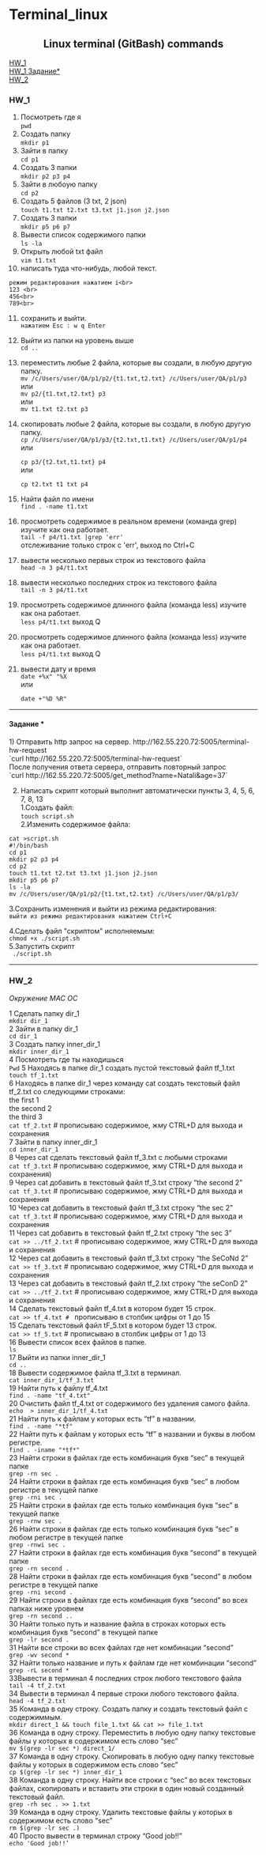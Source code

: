 # Terminal_linux
<h2 align="center">Linux terminal (GitBash) commands</h2>

[HW_1](https://github.com/narshinova/Terminal_linux/blob/main/README.md#hw_1)<br>
[HW_1 Задание*](https://github.com/narshinova/Terminal_linux/blob/main/README.md#%D0%B7%D0%B0%D0%B4%D0%B0%D0%BD%D0%B8%D0%B5-)<br>
[HW_2](https://github.com/narshinova/Terminal_linux/blob/main/README.md#hw_2)<br>

<h3>HW_1</h3>

1) Посмотреть где я <br>
   `pwd`<br>
2) Создать папку<br>
    `mkdir p1`<br>
3) Зайти в папку<br>
    `cd p1`<br>
4) Создать 3 папки<br>
    `mkdir p2 p3 p4`<br>
5) Зайти в любоую папку<br>
    `cd p2`<br>
6) Создать 5 файлов (3 txt, 2 json)<br>
    `touch t1.txt t2.txt t3.txt j1.json j2.json`<br>
7) Создать 3 папки<br>
    `mkdir p5 p6 p7`<br>
8) Вывести список содержимого папки<br>
    `ls -la`<br>
9) Открыть любой txt файл<br>
    `vim t1.txt`<br>
10) написать туда что-нибудь, любой текст.<br>
   ```
   режим редактирования нажатием i<br>
   123 <br>
   456<br>
   789<br>
 ```
11) сохранить и выйти.<br>
   `нажатием Esc : w q Enter`

12) Выйти из папки на уровень выше<br>
    `cd ..`
13) переместить любые 2 файла, которые вы создали, в любую другую папку.<br>
  `mv /c/Users/user/QA/p1/p2/{t1.txt,t2.txt} /c/Users/user/QA/p1/p3`<br>
или<br>
  `mv p2/{t1.txt,t2.txt} p3`<br>
или<br>
  `mv t1.txt t2.txt p3`<br>
14) скопировать любые 2 файла, которые вы создали, в любую другую папку.<br>
   `cp /c/Users/user/QA/p1/p3/{t2.txt,t1.txt} /c/Users/user/QA/p1/p4`<br>
или<br>

    `cp p3/{t2.txt,t1.txt} p4`<br>
или

    `cp t2.txt t1 txt p4`<br>
15) Найти файл по имени<br>
    `find . -name t1.txt`
16) просмотреть содержимое в реальном времени (команда grep) изучите как она работает.<br>
    `tail -f p4/t1.txt |grep 'err'`<br>
отслеживание только строк с 'err', выход по Ctrl+C
17) вывести несколько первых строк из текстового файла<br>
    `head -n 3 p4/t1.txt`
18) вывести несколько последних строк из текстового файла<br>
    `tail -n 3 p4/t1.txt`
19) просмотреть содержимое длинного файла (команда less) изучите как она работает.<br>
     `less p4/t1.txt`
выход Q
19) просмотреть содержимое длинного файла (команда less) изучите как она работает.<br>
    `less p4/t1.txt`
выход Q

20) вывести дату и время<br>
    `date +%x" "%X`<br>
или<br>

    `date +"%D %R"`<br>
<hr>
<h4>Задание *</h4>
1) Отправить http запрос на сервер. http://162.55.220.72:5005/terminal-hw-request<br>
    `curl http://162.55.220.72:5005/terminal-hw-request`<br>
После получения ответа сервера, отправить повторный запрос<br>
    `curl http://162.55.220.72:5005/get_method?name=Natali&age=37`<br>
   
2) Написать скрипт который выполнит автоматически пункты 3, 4, 5, 6, 7, 8, 13<br>
1.Создать файл:<br>
     `touch script.sh`<br>
2.Изменить содержимое файла:<br>
```
cat >script.sh 
#!/bin/bash 
cd p1 
mkdir p2 p3 p4 
cd p2 
touch t1.txt t2.txt t3.txt j1.json j2.json 
mkdir p5 p6 p7 
ls -la 
mv /c/Users/user/QA/p1/p2/{t1.txt,t2.txt} /c/Users/user/QA/p1/p3/
```
3.Сохранить изменения и выйти из режима редактирования:<br>
`выйти из режима редактирования нажатием Ctrl+C`<br>

4.Сделать файл "скриптом" исполняемым:<br>
    `chmod +x ./script.sh`<br>
5.Запустить скрипт<br>
   ` ./script.sh`
   <hr>

<h3>HW_2</h3>
<i>Окружение MAC OC</i><br>

1 Сделать папку dir_1<br>
   `mkdir dir_1`<br>
2 Зайти в папку dir_1<br>
   `cd dir_1`<br>
3 Создать папку inner_dir_1<br>
   `mkdir inner_dir_1`<br>
4 Посмотреть где ты находишься<br>
   `Pwd`
5 Находясь в папке dir_1 создать пустой текстовый файл tf_1.txt<br>
   `touch tf_1.txt`<br>
6 Находясь в папке dir_1 через команду cat создать текстовый файл tf_2.txt со следующими строками:<br>
the first 1<br>
the second 2<br>
the third 3<br>
   `cat tf_2.txt` #  прописываю содержимое, жму CTRL+D для выхода и сохранения<br>
7 Зайти в папку inner_dir_1<br>
   `cd inner_dir_1`<br>
8 Через cat сделать текстовый файл tf_3.txt c любыми строками<br>
   `cat tf_3.txt` #  прописываю содержимое, жму CTRL+D для выхода и сохранения)<br>
9 Через cat добавить в текстовый файл tf_3.txt строку “the second 2”<br>
   `cat tf_3.txt` #  прописываю содержимое, жму CTRL+D для выхода и сохранения<br>
10 Через cat добавить в текстовый файл tf_3.txt строку “the sec 2”<br>
   `cat tf_3.txt` #  прописываю содержимое, жму CTRL+D для выхода и сохранения<br>
11 Через cat добавить в текстовый файл tf_2.txt строку “the sec 3”<br>
   `cat >> ../tf_2.txt` #  прописываю содержимое, жму CTRL+D для выхода и сохранения<br>
12 Через cat добавить в текстовый файл tf_3.txt строку “the SeCoNd 2”<br>
   `cat >> tf_3.txt` # прописываю содержимое, жму CTRL+D для выхода и сохранения<br>
13 Через cat добавить в текстовый файл tf_2.txt строку “the seConD 2”<br>
   `cat >> ../tf_2.txt` #  прописываю содержимое, жму CTRL+D для выхода и сохранения<br>
14 Сделать текстовый файл tf_4.txt в котором будет 15 строк.<br>
   `cat >> tf_4.txt # ` прописываю в столбик цифры от 1 до 15<br>
15 Сделать текстовый файл tF_5.txt в котором будет 13 строк.<br>
   `cat >> tf_5.txt` #  прописываю в столбик цифры от 1 до 13<br>
16 Вывести список всех файлов в папке.<br>
   `ls`<br>
17 Выйти из папки inner_dir_1<br>
   `cd ..`<br>
18 Вывести содержимое файла tf_3.txt в терминал.<br>
   `cat inner_dir_1/tf_3.txt`<br>
19 Найти путь к файлу tf_4.txt<br>
   `find . -name "tf_4.txt"`<br>
20 Очистить файл tf_4.txt от содержимого без удаления самого файла.<br>
   `echo  > inner_dir_1/tf_4.txt`<br>
21 Найти путь к файлам у которых есть  “tf” в названии.<br>
   `find . -name "*tf"`<br>
22 Найти путь к файлам у которых есть “tf” в названии и буквы в любом регистре.<br>
   `find . -iname "*tf*"`<br>
23 Найти строки в файлах где есть комбинация букв “sec” в текущей папке<br>
   `grep -rn sec .`<br>
24 Найти строки в файлах где есть комбинация букв “sec” в любом регистре в текущей папке<br>
   `grep -rni sec .`<br>
25 Найти строки в файлах где есть только комбинация букв “sec” в текущей папке<br>
   `grep -rnw sec .`<br>
26 Найти строки в файлах где есть только комбинация букв “sec” в любом регистре в текущей папке<br>
   `grep -rnwi sec .`<br>
27 Найти строки в файлах где есть комбинация букв “second” в текущей папке<br>
   `grep -rn second .`<br>
28 Найти строки в файлах где есть комбинация букв “second” в любом регистре в текущей папке<br>
   `grep -rni second .`<br>
29 Найти строки в файлах где есть комбинация букв “second” во всех папках ниже уровнем<br>
   `grep -rn second ..`<br>
30 Найти только путь и название файла в строках которых есть комбинация букв “second” в текущей папке<br>
   `grep -lr second .`<br>
31 Найти все строки во всех файлах где нет комбинации “second”<br>
   `grep -wv second *`<br>
32 Найти только название и путь к файлам где нет комбинации “second”<br>
   `grep -rL second *`<br>
33Вывести в терминал 4 последних строк любого текстового файла<br>
   `tail -4 tf_2.txt`<br>
34 Вывести в терминал 4 первые строки любого текстового файла.<br>
   `head -4 tf_2.txt`<br>
35 Команда в одну строку. Создать папку и создать текстовый файл с содержиммым.<br>
   `mkdir direct_1 && touch file_1.txt && cat >> file_1.txt`<br>
36 Команда в одну строку. Переместить в любую одну папку текстовые файлы у которых в содержимом есть слово “sec”<br>
   `mv $(grep -lr sec *) direct_1/`<br>
37 Команда в одну строку. Скопировать в любую одну папку текстовые файлы у которых в содержимом есть слово “sec”<br>
   `cp $(grep -lr sec *) inner_dir_1`<br>
38 Команда в одну строку. Найти все строки c “sec” во всех текстовых файлах, скопировать и вставить эти строки в один новый созданный текстовый файл.<br>
   `grep -rh sec . >> 1.txt`<br>
39 Команда в одну строку. Удалить текстовые файлы у которых в содержимом есть слово “sec”<br>
   `rm $(grep -lr sec .)`<br>
40 Просто вывести в терминал строку “Good job!!”<br>
   `echo 'Good job!!’`
